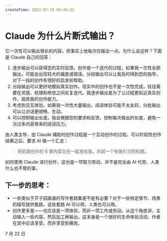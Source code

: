 ```yaml
---
createTime: 2023-07-10 09:44:31
---
```

# Claude 为什么片断式输出？

它一次性可以输出很长的内容，但事实上他每次仅输出一点。为什么会这样？下面是 Claude 自己的回答：

1. 逐步输出可以获得您的实时反馈。创作是一个迭代的过程，如果我一次性全部输出，可能会出现较大的偏差或错误。分段输出可以让我及时得到您的指导，对下一段的创作有很好的启发和帮助。
2. 分段输出可以更好地模拟真实创作。现实中的创作也不是一次性完成，往往需要在灵感、梳理和修改之间反复迭代。我逐步输出是为了让过程更贴近真实创作，锻炼我的创作能力。
3. 考虑到交互体验。如果我一次性大量输出，阅读体验可能不太友好。分批输出可以让对话更顺畅、生动。
4. 可以控制输出长度。我会根据您的要求和反馈，控制每次输出的长度，避免一次过多内容带来的阅读压力。

由人类主导，由 Claude 辅助的创作过程是一个互动创作的过程。可以阶段性创作结果之后，要求 AI 做一个汇总：

> 将前面创作的 6 章内容合在一起发给我，并起一个有吸引力的标题。

如何使用 Claude 进行创作，这也是一项智力劳动，并不是完全由 AI 代劳、人类什么也不管的事。

## 下一步的思考：

- 一些类似于芥子园画谱的写作套路集是不是有必要？对于一些特定情节、场景的描写提供套路，这些套路 AI 可以用，人类也可以用。
- 创作更多是——也应该是一项体验，而非一项工作或劳动。从这个角度讲，主动输入一些内容，然后加工再输出，这本身是一个很好的生命体验活动，作者在其中应该享受，而非享受到痛苦。

7 月 22 日
